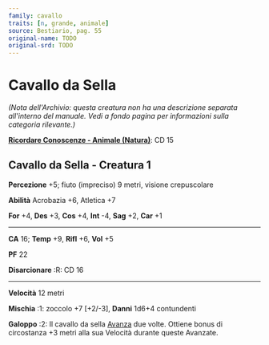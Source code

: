 ```yaml
---
family: cavallo
traits: [n, grande, animale]
source: Bestiario, pag. 55
original-name: TODO
original-srd: TODO
---
```


# Cavallo da Sella

_(Nota dell'Archivio: questa creatura non ha una descrizione separata
all'interno del manuale. Vedi a fondo pagina per informazioni sulla categoria
rilevante.)_

**[Ricordare Conoscenze - Animale (Natura)](/azioni/ricordare-conoscenze)**: CD
15

## Cavallo da Sella - Creatura 1

**Percezione** +5; fiuto (impreciso) 9 metri, visione crepuscolare

**Abilità** Acrobazia +6, Atletica +7

**For** +4, **Des** +3, **Cos** +4, **Int** -4, **Sag** +2, **Car** +1

---

**CA** 16; **Temp** +9, **Rifl** +6, **Vol** +5

**PF** 22

**Disarcionare** :R: CD 16

---

**Velocità** 12 metri

**Mischia** :1: zoccolo +7 \[+2/-3], **Danni** 1d6+4 contundenti

**Galoppo** :2: Il cavallo da sella [Avanza](/azioni/avanzare) due volte.
Ottiene bonus di circostanza +3 metri alla sua Velocità durante queste Avanzate.
